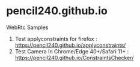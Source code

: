 # pencil240.github.io
WebRtc Samples

1. Test applyconstraints for firefox : https://pencil240.github.io/applyconstraints/
2. Test Camera In Chrome/Edge 40+/Safari 11+  : https://pencil240.github.io/ConstraintsChecker/

